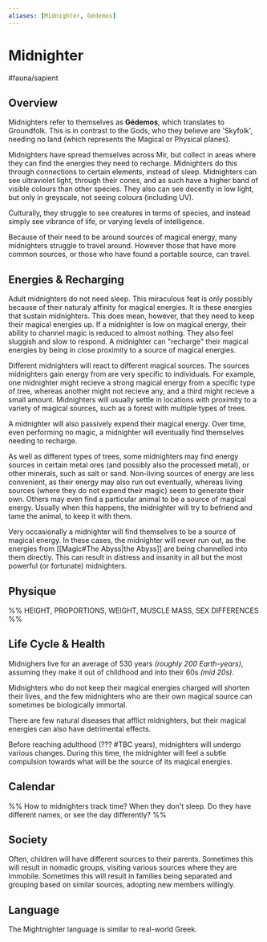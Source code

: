 ```yaml
---
aliases: [Midnighter, Gédemos]
---
```


# Midnighter
#fauna/sapient 

## Overview
Midnighters refer to themselves as **Gédemos**, which translates to Groundfolk. This is in contrast to the Gods, who they believe are 'Skyfolk', needing no land (which represents the Magical or Physical planes).

Midnighters have spread themselves across Mir, but collect in areas where they can find the energies they need to recharge. 
Midnighters do this through connections to certain elements, instead of sleep.
Midnighters can see ultraviolet light, through their cones, and as such have a higher band of visible colours than other species. 
They also can see decently in low light, but only in greyscale, not seeing colours (including UV). 

Culturally, they struggle to see creatures in terms of species, and instead simply see vibrance of life, or varying levels of intelligence.

Because of their need to be around sources of magical energy, many midnighters struggle to travel around. However those that have more common sources, or those who have found a portable source, can travel.

## Energies & Recharging
Adult midnighters do not need sleep. This miraculous feat is only possibly because of their naturaly affinity for magical energies. It is these energies that sustain midnighters. This does mean, however, that they need to keep their magical energies up. If a midnighter is low on magical energy, their ability to channel magic is reduced to almost nothing. They also feel sluggish and slow to respond. A midnighter can "recharge" their magical energies by being in close proximity to a source of magical energies.

Different midnighters will react to different magical sources. The sources midnighters gain energy from are very specific to individuals. For example, one midnighter might recieve a strong magical energy from a specific type of tree, whereas another might not recieve any, and a third might recieve a small amount. Midnighters will usually settle in locations with proximity to a variety of magical sources, such as a forest with multiple types of trees.

A midnighter will also passively expend their magical energy. Over time, even performing no magic, a midnighter will eventually find themselves needing to recharge.

As well as different types of trees, some midnighters may find energy sources in certain metal ores (and possibly also the processed metal), or other minerals, such as salt or sand. Non-living sources of energy are less convenient, as their energy may also run out eventually, whereas living sources (where they do not expend their magic) seem to generate their own. Others may even find a particular animal to be a source of magical energy. Usually when this happens, the midnighter will try to befriend and tame the animal, to keep it with them.

Very occasionally a midnighter will find themselves to be a source of magical energy. In these cases, the midnighter will never run out, as the energies from [[Magic#The Abyss|the Abyss]] are being channelled into them directly. This can result in distress and insanity in all but the most powerful (or fortunate) midnighters.

## Physique
%%
HEIGHT, PROPORTIONS, WEIGHT, MUSCLE MASS, SEX DIFFERENCES
%%

## Life Cycle & Health
Midnighers live for an average of 530 years *(roughly 200 Earth-years)*, assuming they make it out of childhood and into their 60s *(mid 20s)*.

Midnighters who do not keep their magical energies charged will shorten their lives, and the few midnighters who are their own magical source can sometimes be biologically immortal.

There are few natural diseases that afflict midnighters, but their magical energies can also have detrimental effects.

Before reaching adulthood (??? #TBC years), midnighters will undergo various changes. During this time, the midnighter will feel a subtle compulsion towards what will be the source of its magical energies.

## Calendar
%% How to midnighters track time? When they don't sleep. Do they have different names, or see the day differently? %%

## Society
Often, children will have different sources to their parents. Sometimes this will result in nomadic groups, visiting various sources where they are immobile. Sometimes this will result in families being separated and grouping based on similar sources, adopting new members willingly.

## Language
The Mightnighter language is similar to real-world Greek.
